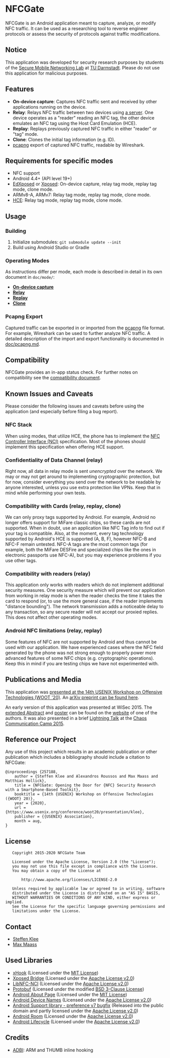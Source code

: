 NFCGate
=======

NFCGate is an Android application meant to capture, analyze, or modify NFC traffic. It can be used as a researching tool to reverse engineer protocols or assess the security of protocols against traffic modifications.

## Notice
This application was developed for security research purposes by students of the [Secure Mobile Networking Lab](https://www.seemoo.tu-darmstadt.de/) at [TU Darmstadt](https://www.tu-darmstadt.de/). Please do not use this application for malicious purposes.

## Features
- **On-device capture**: Captures NFC traffic sent and received by other applications running on the device.
- **Relay**: Relays NFC traffic between two devices using [a server](https://github.com/nfcgate/server). One device operates as a "reader" reading an NFC tag, the other device emulates an NFC tag using the Host Card Emulation (HCE).
- **Replay**: Replays previously captured NFC traffic in either "reader" or "tag" mode.
- **Clone**: Clones the initial tag information (e.g. ID).
- [pcapng](https://github.com/pcapng/pcapng) export of captured NFC traffic, readable by Wireshark.

## Requirements for specific modes
- NFC support
- Android 4.4+ (API level 19+)
- [EdXposed](https://github.com/ElderDrivers/EdXposed) or [Xposed](https://repo.xposed.info/): On-device capture, relay tag mode, replay tag mode, clone mode.
- ARMv8-A, ARMv7: Relay tag mode, replay tag mode, clone mode.
- [HCE](https://developer.android.com/guide/topics/connectivity/nfc/hce): Relay tag mode, replay tag mode, clone mode.

## Usage
### Building
1. Initialize submodules: `git submodule update --init`
2. Build using Android Studio or Gradle

### Operating Modes
As instructions differ per mode, each mode is described in detail in its own document in `doc/mode/`:

- [**On-device capture**](doc/mode/OnDevice.md)
- [**Relay**](doc/mode/Relay.md)
- [**Replay**](doc/mode/Replay.md)
- [**Clone**](doc/mode/Clone.md)

### Pcapng Export
Captured traffic can be exported in or imported from the [pcapng](https://github.com/pcapng/pcapng) file format. For example, Wireshark can be used to further analyze NFC traffic. A detailed description of the import and export functionality is documented in [doc/pcapng.md](doc/pcapng.md).

## Compatibility
NFCGate provides an in-app status check. For further notes on compatibility see the [compatibility document](doc/Compatibility.md).  

## Known Issues and Caveats
Please consider the following issues and caveats before using the application (and especially before filing a bug report).

### NFC Stack
When using modes, that utilize HCE, the phone has to implement the [NFC Controller Interface (NCI)](https://nfc-forum.org/our-work/specifications-and-application-documents/specifications/nfc-controller-interface-nci-specification/) specification. Most of the phones should implement this specification when offering HCE support.

### Confidentiality of Data Channel (relay)
Right now, all data in relay mode is sent *unencrypted* over the network. We may or may not get around to implementing cryptographic protection, but for now, consider everything you send over the network to be readable by anyone interested, unless you use extra protection like VPNs. Keep that in mind while performing your own tests.

### Compatibility with Cards (relay, replay, clone)
We can only proxy tags supported by Android. For example, Android no longer offers support for MiFare classic chips, so these cards are not supported. When in doubt, use an application like NFC Tag info to find out if your tag is compatible. Also, at the moment, every tag technology supported by Android's HCE is supported (A, B, F), however NFC-B and NFC-F remain untested. NFC-A tags are the most common tags (for example, both the MiFare DESFire and specialized chips like the ones in electronic passports use NFC-A), but you may experience problems if you use other tags.

### Compatibility with readers (relay)
This application only works with readers which do not implement additional security measures. One security measure which will prevent our application from working in relay mode is when the reader checks the time it takes the card to respond (or, to use the more general case, if the reader implements "distance bounding"). The network transmission adds a noticeable delay to any transaction, so any secure reader will not accept our proxied replies.  
This does not affect other operating modes.

### Android NFC limitations (relay, replay)
Some features of NFC are not supported by Android and thus cannot be used with our application. We have experienced cases where the NFC field generated by the phone was not strong enough to properly power more advanced features of some NFC chips (e.g. cryptographic operations). Keep this in mind if you are testing chips we have not experimented with.

## Publications and Media
This application was [presented at the 14th USENIX Workshop on Offensive Technologies (WOOT '20)](https://www.usenix.org/conference/woot20/presentation/klee). An [arXiv preprint can be found here](https://arxiv.org/abs/2008.03913).

An early version of this application was presented at WiSec 2015. The [extended Abstract](https://blog.velcommuta.de/wp-content/uploads/2015/07/nfcgate-extended-abstract.pdf) and [poster](https://blog.velcommuta.de/wp-content/uploads/2015/07/NFCGate-Poster.pdf) can be found on the [website](https://blog.velcommuta.de/publications/) of one of the authors. It was also presented in a brief [Lightning Talk](https://media.ccc.de/browse/conferences/camp2015/camp2015-6862-lightning_talks_day_2.html#video&t=300) at the [Chaos Communication Camp 2015](https://events.ccc.de/camp/2015/wiki/Main_Page).

## Reference our Project
Any use of this project which results in an academic publication or other publication which includes a bibliography should include a citation to NFCGate:

```
@inproceedings {257188,
    author = {Steffen Klee and Alexandros Roussos and Max Maass and Matthias Hollick},
    title = {NFCGate: Opening the Door for {NFC} Security Research with a Smartphone-Based Toolkit},
    booktitle = {14th {USENIX} Workshop on Offensive Technologies ({WOOT} 20)},
    year = {2020},
    url = {https://www.usenix.org/conference/woot20/presentation/klee},
    publisher = {{USENIX} Association},
    month = aug,
}
```

## License
```
   Copyright 2015-2020 NFCGate Team

   Licensed under the Apache License, Version 2.0 (the "License");
   you may not use this file except in compliance with the License.
   You may obtain a copy of the License at

       http://www.apache.org/licenses/LICENSE-2.0

   Unless required by applicable law or agreed to in writing, software
   distributed under the License is distributed on an "AS IS" BASIS,
   WITHOUT WARRANTIES OR CONDITIONS OF ANY KIND, either express or implied.
   See the License for the specific language governing permissions and
   limitations under the License.
```

## Contact
* [Steffen Klee](https://www.informatik.tu-darmstadt.de/seemoo/team_seemoo/steffen_klee/steffen_klee.en.jsp) 
* [Max Maass](https://www.informatik.tu-darmstadt.de/seemoo/team_seemoo/max_maass/index.en.jsp)

## Used Libraries
- [xHook](https://github.com/iqiyi/xHook) (Licensed under the [MIT License](https://opensource.org/licenses/MIT))
- [Xposed Bridge](https://github.com/rovo89/XposedBridge) (Licensed under the [Apache License v2.0](http://opensource.org/licenses/Apache-2.0))
- [LibNFC-NCI](https://android.googlesource.com/platform/external/libnfc-nci/) (Licensed under the [Apache License v2.0](http://opensource.org/licenses/Apache-2.0))
- [Protobuf](https://github.com/protocolbuffers/protobuf) (Licensed under the modified [BSD 3-Clause License](http://opensource.org/licenses/BSD-3-Clause))
- [Android About Page](https://github.com/medyo/android-about-page) (Licensed under the [MIT License](https://opensource.org/licenses/MIT))
- [Android Device Names](https://github.com/jaredrummler/AndroidDeviceNames) (Licensed under the [Apache License v2.0](http://opensource.org/licenses/Apache-2.0))
- [Android Support library - preference v7 bugfix](https://github.com/Gericop/Android-Support-Preference-V7-Fix) (Released into the public domain and partly licensed under the [Apache License v2.0](http://opensource.org/licenses/Apache-2.0))
- [Android Room](https://developer.android.com/topic/libraries/architecture/room) (Licensed under the [Apache License v2.0](http://opensource.org/licenses/Apache-2.0))
- [Android Lifecycle](https://developer.android.com/topic/libraries/architecture/lifecycle) (Licensed under the [Apache License v2.0](http://opensource.org/licenses/Apache-2.0))

## Credits
- [ADBI](https://github.com/crmulliner/adbi): ARM and THUMB inline hooking
